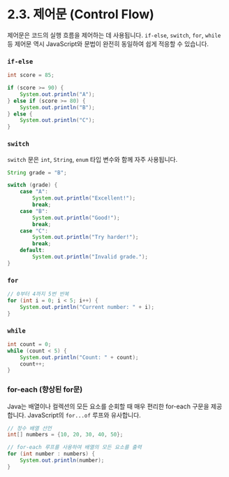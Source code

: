 # 2.3. 제어문 (Control Flow)

제어문은 코드의 실행 흐름을 제어하는 데 사용됩니다. `if-else`, `switch`, `for`, `while` 등 제어문 역시 JavaScript와 문법이 완전히 동일하여 쉽게 적응할 수 있습니다.

### `if-else`
```java
int score = 85;

if (score >= 90) {
    System.out.println("A");
} else if (score >= 80) {
    System.out.println("B");
} else {
    System.out.println("C");
}
```

### `switch`
`switch` 문은 `int`, `String`, `enum` 타입 변수와 함께 자주 사용됩니다.
```java
String grade = "B";

switch (grade) {
    case "A":
        System.out.println("Excellent!");
        break;
    case "B":
        System.out.println("Good!");
        break;
    case "C":
        System.out.println("Try harder!");
        break;
    default:
        System.out.println("Invalid grade.");
}
```

### `for`
```java
// 0부터 4까지 5번 반복
for (int i = 0; i < 5; i++) {
    System.out.println("Current number: " + i);
}
```

### `while`
```java
int count = 0;
while (count < 5) {
    System.out.println("Count: " + count);
    count++;
}
```

### for-each (향상된 for문)
Java는 배열이나 컬렉션의 모든 요소를 순회할 때 매우 편리한 for-each 구문을 제공합니다. JavaScript의 `for...of` 루프와 유사합니다.

```java
// 정수 배열 선언
int[] numbers = {10, 20, 30, 40, 50};

// for-each 루프를 사용하여 배열의 모든 요소를 출력
for (int number : numbers) {
    System.out.println(number);
}
```
